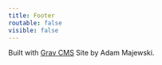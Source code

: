 ```yaml
---
title: Footer
routable: false
visible: false
---
```


Built with [Grav CMS](http://getgrav.org) Site by Adam Majewski.